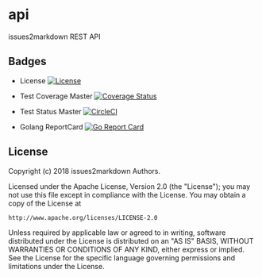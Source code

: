# api
issues2markdown REST API

## Badges

* License [![License][License-Image]][License-Url]

* Test Coverage Master [![Coverage Status](https://coveralls.io/repos/github/issues2markdown/api/badge.svg?branch=master)](https://coveralls.io/github/issues2markdown/api?branch=master)

* Test Status Master [![CircleCI](https://circleci.com/gh/issues2markdown/api/tree/master.svg?style=svg)](https://circleci.com/gh/issues2markdown/api/tree/master)

* Golang ReportCard [![Go Report Card](https://goreportcard.com/badge/github.com/issues2markdown/api)](https://goreportcard.com/report/github.com/issues2markdown/api)

## License

Copyright (c) 2018 issues2markdown Authors.

Licensed under the Apache License, Version 2.0 (the "License");
you may not use this file except in compliance with the License.
You may obtain a copy of the License at

    http://www.apache.org/licenses/LICENSE-2.0

Unless required by applicable law or agreed to in writing, software
distributed under the License is distributed on an "AS IS" BASIS,
WITHOUT WARRANTIES OR CONDITIONS OF ANY KIND, either express or implied.
See the License for the specific language governing permissions and
limitations under the License.

[License-Url]: http://opensource.org/licenses/Apache
[License-Image]: https://img.shields.io/badge/License-Apache-blue.svg

